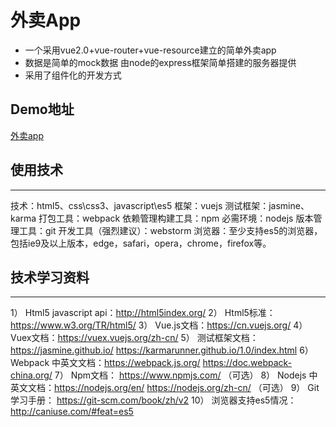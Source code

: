 # 外卖App
<ul>
<li> 一个采用vue2.0+vue-router+vue-resource建立的简单外卖app</br></li>
 <li>数据是简单的mock数据 由node的express框架简单搭建的服务器提供</li>
 <li>采用了组件化的开发方式</li>
</ul>

## Demo地址
 
[外卖app](http://tcwind.cn:9000/#/goods "QAQ")
 
## 使用技术
***
技术：html5、css\css3、javascript\es5
框架：vuejs
测试框架：jasmine、karma
打包工具：webpack
依赖管理构建工具：npm
必需环境：nodejs
版本管理工具：git
开发工具（强烈建议）：webstorm
浏览器：至少支持es5的浏览器，包括ie9及以上版本，edge，safari，opera，chrome，firefox等。

## 技术学习资料
***
1） Html5 javascript api：http://html5index.org/ 
2） Html5标准：https://www.w3.org/TR/html5/ 
3） Vue.js文档：https://cn.vuejs.org/ 
4） Vuex文档：https://vuex.vuejs.org/zh-cn/ 
5） 测试框架文档：https://jasmine.github.io/  https://karmarunner.github.io/1.0/index.html 
6） Webpack 中英文文档：https://webpack.js.org/  https://doc.webpack-china.org/ 
7） Npm文档： https://www.npmjs.com/ （可选）
8） Nodejs 中英文文档：https://nodejs.org/en/  https://nodejs.org/zh-cn/ （可选）
9） Git学习手册： https://git-scm.com/book/zh/v2 
10） 浏览器支持es5情况：http://caniuse.com/#feat=es5  
